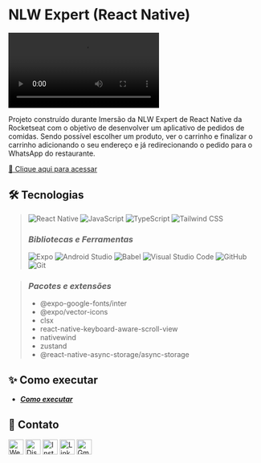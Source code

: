 # **NLW Expert (React Native)**

![preview](./.github/preview(3).mp4)

Projeto construído durante Imersão da NLW Expert de React Native da Rocketseat com o objetivo de desenvolver um aplicativo de pedidos de comidas. Sendo possível escolher um produto, ver o carrinho e finalizar o carrinho adicionando o seu endereço e já redirecionando o pedido para o WhatsApp do restaurante.

[🔗 Clique aqui para acessar](https://my-resume-bamarcheti.vercel.app/)

## **🛠 Tecnologias**

> ![React Native](https://img.shields.io/badge/React_Native-20232A?style=for-the-badge&logo=react&logoColor=61DAFB) ![JavaScript](https://img.shields.io/badge/JavaScript-323330?style=for-the-badge&logo=javascript&logoColor=F7DF1E) ![TypeScript](https://img.shields.io/badge/TypeScript-007ACC?style=for-the-badge&logo=typescript&logoColor=white) ![Tailwind CSS](https://img.shields.io/badge/Tailwind_CSS-38B2AC?style=for-the-badge&logo=tailwind-css&logoColor=white)
>
> ### _Bibliotecas e Ferramentas_
>
> ![Expo](https://img.shields.io/badge/Expo-1B1F23?style=for-the-badge&logo=expo&logoColor=white) ![Android Studio](https://img.shields.io/badge/Android_Studio-3DDC84?style=for-the-badge&logo=android-studio&logoColor=white) ![Babel](https://img.shields.io/badge/Babel-F9DC3E?style=for-the-badge&logo=babel&logoColor=white) ![Visual Studio Code](https://img.shields.io/badge/VSCode-0078D4?style=for-the-badge&logo=visual%20studio%20code&logoColor=white) ![GitHub](https://img.shields.io/badge/GitHub-100000?style=for-the-badge&logo=github&logoColor=white) ![Git](https://img.shields.io/badge/GIT-E44C30?style=for-the-badge&logo=git&logoColor=white)

> ### _Pacotes e extensões_
>
> - @expo-google-fonts/inter
> - @expo/vector-icons
> - clsx
> - react-native-keyboard-aware-scroll-view
> - nativewind
> - zustand
> - @react-native-async-storage/async-storage

## **✨ Como executar**

- **_[Como executar](./README-install.md)_**

## **💛 Contato**

[<img src='https://img.shields.io/badge/website-000000?style=for-the-badge&logo=About&logoColor=white' alt='Website' height='30'>](https://my-resume-bamarcheti.vercel.app/)
[<img src='https://img.shields.io/badge/Discord-5865F2?style=for-the-badge&logo=discord&logoColor=white' alt='Discord' height='30'>](https://discord.com/channels/@ba_marcheti#3824)
[<img src='https://img.shields.io/badge/Instagram-E4405F?style=for-the-badge&logo=instagram&logoColor=white' alt='Instagram' height='30'>](https://www.instagram.com/ba_marcheti)
[<img src='https://img.shields.io/badge/LinkedIn-0077B5?style=for-the-badge&logo=linkedin&logoColor=white' alt='Linkedin' height='30'>](https://www.linkedin.com/in/barbara-marcheti-fiorin/)
[<img src='https://img.shields.io/badge/Gmail-D14836?style=for-the-badge&logo=gmail&logoColor=white' alt='Gmail' height='30'>](bmarchetifiorin@gmail.com)
